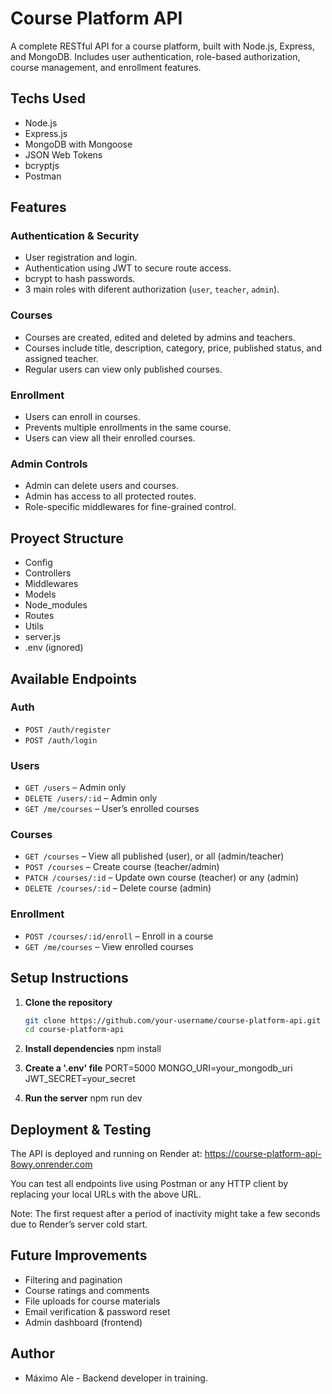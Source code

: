# Course Platform API

A complete RESTful API for a course platform, built with Node.js, Express, and MongoDB. Includes user authentication, role-based authorization, course management, and enrollment features.

## Techs Used

- Node.js
- Express.js
- MongoDB with Mongoose
- JSON Web Tokens
- bcryptjs
- Postman

## Features

### Authentication & Security
- User registration and login.
- Authentication using JWT to secure route access.
- bcrypt to hash passwords.
- 3 main roles with diferent authorization (`user`, `teacher`, `admin`).

### Courses
- Courses are created, edited and deleted by admins and teachers.
- Courses include title, description, category, price, published status, and assigned teacher.
- Regular users can view only published courses.

### Enrollment
- Users can enroll in courses.
- Prevents multiple enrollments in the same course.
- Users can view all their enrolled courses.

### Admin Controls
- Admin can delete users and courses.
- Admin has access to all protected routes.
- Role-specific middlewares for fine-grained control.

## Proyect Structure

- Config
- Controllers
- Middlewares
- Models
- Node_modules
- Routes
- Utils
- server.js
- .env (ignored)

## Available Endpoints

### Auth
- `POST /auth/register`
- `POST /auth/login`

### Users
- `GET /users` – Admin only
- `DELETE /users/:id` – Admin only
- `GET /me/courses` – User’s enrolled courses

### Courses
- `GET /courses` – View all published (user), or all (admin/teacher)
- `POST /courses` – Create course (teacher/admin)
- `PATCH /courses/:id` – Update own course (teacher) or any (admin)
- `DELETE /courses/:id` – Delete course (admin)

### Enrollment
- `POST /courses/:id/enroll` – Enroll in a course
- `GET /me/courses` – View enrolled courses

## Setup Instructions

1. **Clone the repository**  
   ```bash
   git clone https://github.com/your-username/course-platform-api.git
   cd course-platform-api

2. **Install dependencies**
    npm install

3. **Create a '.env' file**
    PORT=5000
    MONGO_URI=your_mongodb_uri
    JWT_SECRET=your_secret

4. **Run the server**
    npm run dev

## Deployment & Testing
The API is deployed and running on Render at:
https://course-platform-api-8owy.onrender.com

You can test all endpoints live using Postman or any HTTP client by replacing your local URLs with the above URL.

Note: The first request after a period of inactivity might take a few seconds due to Render’s server cold start.

## Future Improvements
- Filtering and pagination
- Course ratings and comments
- File uploads for course materials
- Email verification & password reset
- Admin dashboard (frontend)

## Author
- Máximo Ale - Backend developer in training.